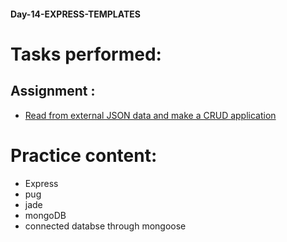 #### Day-14-EXPRESS-TEMPLATES
# Tasks performed:

## Assignment :
- [Read from external JSON data and make a CRUD application]()

# Practice content:
- Express
- pug
- jade
- mongoDB
- connected databse through mongoose
